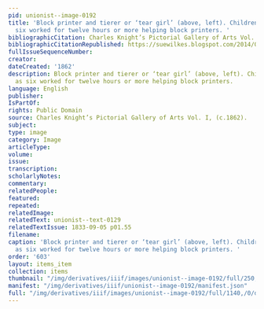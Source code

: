 ```yaml
---
pid: unionist--image-0192
title: 'Block printer and tierer or ‘tear girl’ (above, left). Children as young as
  six worked for twelve hours or more helping block printers. '
bibliographicCitation: Charles Knight’s Pictorial Gallery of Arts Vol. I, (c.1862).
bibliographicCitationRepublished: https://suewilkes.blogspot.com/2014/09/calico-print-workers.html
fullIssueSequenceNumber: 
creator: 
dateCreated: '1862'
description: Block printer and tierer or ‘tear girl’ (above, left). Children as young
  as six worked for twelve hours or more helping block printers.
language: English
publisher: 
IsPartOf: 
rights: Public Domain
source: Charles Knight’s Pictorial Gallery of Arts Vol. I, (c.1862).
subject: 
type: image
category: Image
articleType: 
volume: 
issue: 
transcription: 
scholarlyNotes: 
commentary: 
relatedPeople: 
featured: 
repeated: 
relatedImage: 
relatedText: unionist--text-0129
relatedTextIssue: 1833-09-05 p01.55
filename: 
caption: 'Block printer and tierer or ‘tear girl’ (above, left). Children as young
  as six worked for twelve hours or more helping block printers. '
order: '603'
layout: items_item
collection: items
thumbnail: "/img/derivatives/iiif/images/unionist--image-0192/full/250,/0/default.jpg"
manifest: "/img/derivatives/iiif/unionist--image-0192/manifest.json"
full: "/img/derivatives/iiif/images/unionist--image-0192/full/1140,/0/default.jpg"
---
```


